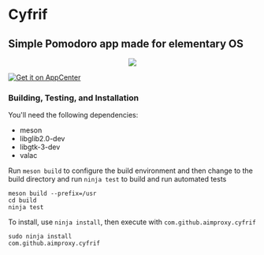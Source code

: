 # Cyfrif
## Simple Pomodoro app made for elementary OS

<div align="center">
  <img src="https://raw.githubusercontent.com/aimproxy/cyfrif/master/media/Screenshot.png">
</div>

[![Get it on AppCenter](https://appcenter.elementary.io/badge.svg)](https://appcenter.elementary.io/com.github.aimproxy.cyfrif)

### Building, Testing, and Installation

You'll need the following dependencies:
* meson
* libglib2.0-dev
* libgtk-3-dev
* valac

Run `meson build` to configure the build environment and then change to the build directory and run `ninja test` to build and run automated tests

    meson build --prefix=/usr
    cd build
    ninja test

To install, use `ninja install`, then execute with `com.github.aimproxy.cyfrif`

    sudo ninja install
    com.github.aimproxy.cyfrif
